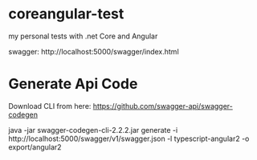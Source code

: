# coreangular-test

my personal tests with .net Core and Angular

swagger: http://localhost:5000/swagger/index.html


# Generate Api Code
Download CLI from here: https://github.com/swagger-api/swagger-codegen

java -jar swagger-codegen-cli-2.2.2.jar generate -i http://localhost:5000/swagger/v1/swagger.json -l typescript-angular2 -o export/angular2
